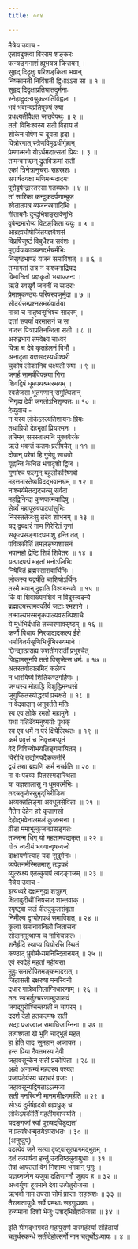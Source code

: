 ```yaml
---
title: ००४

---
```

मैत्रेय उवाच -  
एतावदुक्त्वा विरराम शङ्‌करः  
     पत्‍न्यङ्‌गनाशं ह्युभयत्र चिन्तयन् ।  
सुहृद् दिदृक्षुः परिशङ्‌किता भवान्  
     निष्क्रामती निर्विशती द्विधाऽऽस सा ॥ १ ॥  
सुहृद् दिदृक्षाप्रतिघातदुर्मनाः  
     स्नेहाद्रुदत्यश्रुकलातिविह्वला ।  
भवं भवान्यप्रतिपूरुषं रुषा  
     प्रधक्ष्यतीवैक्षत जातवेपथुः ॥ २ ॥  
ततो विनिःश्वस्य सती विहाय तं  
     शोकेन रोषेण च दूयता हृदा ।  
पित्रोरगात् स्त्रैणविमूढधीर्गृहान्  
     प्रेम्णात्मनो योऽर्धमदात्सतां प्रियः ॥ ३ ॥  
तामन्वगच्छन् द्रुतविक्रमां सतीं  
     एकां त्रिनेत्रानुचराः सहस्रशः ।  
सपार्षदयक्षा मणिमन्मदादयः  
     पुरोवृषेन्द्रास्तरसा गतव्यथाः ॥ ४ ॥  
तां सारिका कन्दुकदर्पणाम्बुज  
     श्वेतातपत्र व्यजनस्रगादिभिः ।  
गीतायनैः दुन्दुभिशङ्‌खवेणुभिः  
     वृषेन्द्रमारोप्य विटङ्‌किता ययुः ॥ ५ ॥  
आब्रह्मघोषोर्जितयज्ञवैशसं  
     विप्रर्षिजुष्टं विबुधैश्च सर्वशः ।  
मृद्दार्वयःकाञ्चनदर्भचर्मभिः  
     निसृष्टभाण्डं यजनं समाविशत् ॥ ॥ ६ ॥  
तामागतां तत्र न कश्चनाद्रियद्  
     विमानितां यज्ञकृतो भयाज्जनः ।  
ऋते स्वसॄर्वै जननीं च सादराः  
     प्रेमाश्रुकण्ठ्यः परिषस्वजुर्मुदा ॥ ७ ॥  
सौदर्यसम्प्रश्नसमर्थवार्तया  
     मात्रा च मातृष्वसृभिश्च सादरम् ।  
दत्तां सपर्यां वरमासनं च सा  
     नादत्त पित्राप्रतिनन्दिता सती ॥ ८ ॥  
अरुद्रभागं तमवेक्ष्य चाध्वरं  
     पित्रा च देवे कृतहेलनं विभौ ।  
अनादृता यज्ञसदस्यधीश्वरी  
     चुकोप लोकानिव धक्ष्यती रुषा ॥ ९ ॥  
जगर्ह सामर्षविपन्नया गिरा  
     शिवद्विषं धूमपथश्रमस्मयम् ।  
स्वतेजसा भूतगणान् समुत्थितान्  
     निगृह्य देवी जगतोऽभिशृण्वतः ॥ १० ॥  
देव्युवाच -  
न यस्य लोकेऽस्त्यतिशायनः प्रियः  
     तथाप्रियो देहभृतां प्रियात्मनः ।  
तस्मिन् समस्तात्मनि मुक्तवैरके  
     ऋते भवन्तं कतमः प्रतीपयेत् ॥ ११ ॥  
दोषान् परेषां हि गुणेषु साधवो  
     गृह्णन्ति केचिन्न भवादृशो द्विज ।  
गुणांश्च फल्गून् बहुलीकरिष्णवो  
     महत्तमास्तेष्वविदद्‍भवानघम् ॥ १२ ॥  
नाश्चर्यमेतद्यदसत्सु सर्वदा  
     महद्विनिन्दा कुणपात्मवादिषु ।  
सेर्ष्यं महापूरुषपादपांसुभिः  
     निरस्ततेजःसु तदेव शोभनम् ॥ १३ ॥  
यद् द्व्यक्षरं नाम गिरेरितं नृणां  
     सकृत्प्रसङ्‌गादघमाशु हन्ति तत् ।  
पवित्रकीर्तिं तमलङ्‌घ्यशासनं  
     भवानहो द्वेष्टि शिवं शिवेतरः ॥ १४ ॥  
यत्पादपद्मं महतां मनोऽलिभिः  
     निषेवितं ब्रह्मरसासवार्थिभिः ।  
लोकस्य यद्वर्षति चाशिषोऽर्थिनः  
     तस्मै भवान् द्रुह्यति विश्वबन्धवे ॥ १५ ॥  
किं वा शिवाख्यमशिवं न विदुस्त्वदन्ये  
     ब्रह्मादयस्तमवकीर्य जटाः श्मशाने ।  
तन्माल्यभस्मनृकपाल्यवसत्पिशाचैः  
     ये मूर्धभिर्दधति तच्चरणावसृष्टम् ॥ १६ ॥  
कर्णौ पिधाय निरयाद्यदकल्प ईशे  
     धर्मावितर्यसृणिभिर्नृभिरस्यमाने ।  
छिन्द्यात्प्रसह्य रुशतीमसतीं प्रभुश्चेत्  
     जिह्वामसूनपि ततो विसृजेत्स धर्मः ॥ १७ ॥  
अतस्तवोत्पन्नमिदं कलेवरं  
     न धारयिष्ये शितिकण्ठगर्हिणः ।  
जग्धस्य मोहाद्धि विशुद्धिमन्धसो  
     जुगुप्सितस्योद्धरणं प्रचक्षते ॥ १८ ॥  
न वेदवादान् अनुवर्तते मतिः  
     स्व एव लोके रमतो महामुनेः ।  
यथा गतिर्देवमनुष्ययोः पृथक्  
     स्व एव धर्मे न परं क्षिपेत्स्थितः ॥ १९ ॥  
कर्म प्रवृत्तं च निवृत्तमप्यृतं  
     वेदे विविच्योभयलिङ्‌गमाश्रितम् ।  
विरोधि तद्यौगपदैककर्तरि  
     द्वयं तथा ब्रह्मणि कर्म नर्च्छति ॥ २० ॥  
मा वः पदव्यः पितरस्मदास्थिता  
     या यज्ञशालासु न धूमवर्त्मभिः ।  
तदन्नतृप्तैरसुभृद्‌भिरीडिता  
     अव्यक्तलिङ्‌गा अवधूतसेविताः ॥ २१ ॥  
नैतेन देहेन हरे कृतागसो  
     देहोद्‍भवेनालमलं कुजन्मना ।  
व्रीडा ममाभूत्कुजनप्रसङ्‌गतः  
     तज्जन्म धिग् यो महतामवद्यकृत् ॥ २२ ॥  
गोत्रं त्वदीयं भगवान्वृषध्वजो  
     दाक्षायणीत्याह यदा सुदुर्मनाः ।  
व्यपेतनर्मस्मितमाशु तद्ध्यहं  
     व्युत्स्रक्ष्य एतत्कुणपं त्वदङ्‌गजम् ॥ २३ ॥  
मैत्रेय उवाच -  
इत्यध्वरे दक्षमनूद्य शत्रुहन्  
     क्षितावुदीचीं निषसाद शान्तवाक् ।  
स्पृष्ट्वा जलं पीतदुकूलसंवृता  
     निमील्य दृग्योगपथं समाविशत् ॥ २४ ॥  
कृत्वा समानावनिलौ जितासना  
     सोदानमुत्थाप्य च नाभिचक्रतः ।  
शनैर्हृदि स्थाप्य धियोरसि स्थितं  
     कण्ठाद् भ्रुवोर्मध्यमनिन्दितानयत् ॥ २५ ॥  
एवं स्वदेहं महतां महीयसा  
     मुहुः समारोपितमङ्‌कमादरात् ।  
जिहासती दक्षरुषा मनस्विनी  
     दधार गात्रेष्वनिलाग्निधारणाम् ॥ २६ ॥  
ततः स्वभर्तुश्चरणाम्बुजासवं  
     जगद्‍गुरोश्चिन्तयती न चापरम् ।  
ददर्श देहो हतकल्मषः सती  
     सद्यः प्रजज्वाल समाधिजाग्निना ॥ २७ ॥  
तत्पश्यतां खे भुवि चाद्‍भुतं महत्  
     हा हेति वादः सुमहान् अजायत ।  
हन्त प्रिया दैवतमस्य देवी  
     जहावसून्केन सती प्रकोपिता ॥ २८ ॥  
अहो अनात्म्यं महदस्य पश्यत  
     प्रजापतेर्यस्य चराचरं प्रजाः ।  
जहावसून्यद्विमताऽऽत्मजा  
     सती मनस्विनी मानमभीक्ष्णमर्हति ॥ २९ ॥  
सोऽयं दुर्मर्षहृदयो ब्रह्मध्रुक् च  
     लोकेऽपकीर्तिं महतीमवाप्स्यति ।  
यदङ्‌गजां स्वां पुरुषद्‌विडुद्यतां  
     न प्रत्यषेधन्मृतयेऽपराधतः ॥ ३० ॥  
(अनुष्टुप्)  
वदत्येवं जने सत्या दृष्ट्वासुत्यागमद्‍भुतम् ।  
दक्षं तत्पार्षदा हन्तुं उदतिष्ठन्नुदायुधाः ॥ ३१ ॥  
तेषां आपततां वेगं निशाम्य भगवान् भृगुः ।  
यज्ञघ्नघ्नेन यजुषा दक्षिणाग्नौ जुहाव ह ॥ ३२ ॥  
अध्वर्युणा हूयमाने देवा उत्पेतुरोजसा ।  
ऋभवो नाम तपसा सोमं प्राप्ताः सहस्रशः ॥ ३३ ॥  
तैरलातायुधैः सर्वे प्रमथाः सहगुह्यकाः ।  
हन्यमाना दिशो भेजुः उशद्‌भिर्ब्रह्मतेजसा ॥ ३४ ॥  
  
इति श्रीमद्‌भागवते महापुराणे पारमहंस्यां संहितायां  
चतुर्थस्कन्धे सतीदेहोत्सर्गो नाम चतुर्थोऽध्यायः ॥ ४ ॥